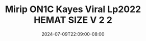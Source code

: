 --- 
title: "Mirip ON1C Kayes Viral Lp2022 HEMAT SIZE V 2 2"
description: "nonton  video bokep Mirip ON1C Kayes Viral Lp2022 HEMAT SIZE V 2 2 yandex   terbaru"
date: 2024-07-09T22:09:00-08:00
file_code: "lz2opli88phs"
draft: false
cover: "448upccut606prhz.jpg"
tags: ["Mirip", "Kayes", "Viral", "HEMAT", "SIZE", "bokep-indo", "bokep-viral", "bokep-ig"]
length: 12
fld_id: "1483073"
foldername: "A mirip kayes"
categories: ["A mirip kayes"]
views: 1
---